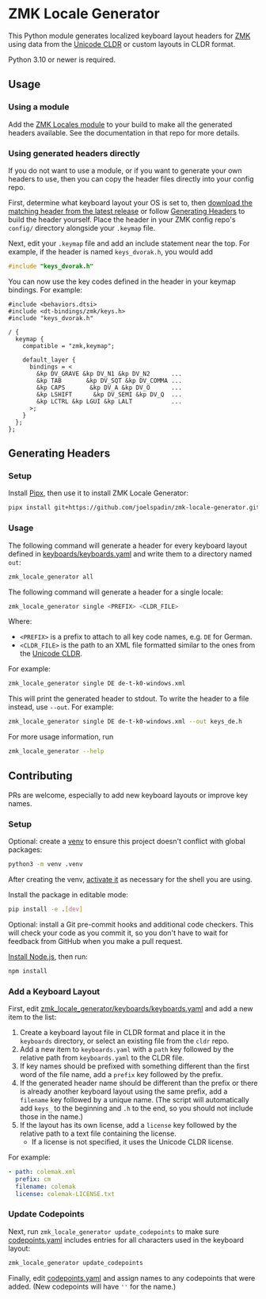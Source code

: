 # ZMK Locale Generator

This Python module generates localized keyboard layout headers for [ZMK](https://zmk.dev) using data from the [Unicode CLDR](https://github.com/unicode-org/cldr) or custom layouts in CLDR format.

Python 3.10 or newer is required.

## Usage

### Using a module

Add the [ZMK Locales module](https://github.com/joelspadin/zmk-locales) to your build to make all the generated headers available. See the documentation in that repo for more details.

### Using generated headers directly

If you do not want to use a module, or if you want to generate your own headers to use, then you can copy the header files directly into your config repo.

First, determine what keyboard layout your OS is set to, then [download the matching header from the latest release](https://github.com/joelspadin/zmk-locale-generator/releases) or follow [Generating Headers](#generating-headers) to build the header yourself. Place the header in your ZMK config repo's `config/` directory alongside your `.keymap` file.

Next, edit your `.keymap` file and add an include statement near the top. For example, if the header is named `keys_dvorak.h`, you would add

```c
#include "keys_dvorak.h"
```

You can now use the key codes defined in the header in your keymap bindings. For example:

```dts
#include <behaviors.dtsi>
#include <dt-bindings/zmk/keys.h>
#include "keys_dvorak.h"

/ {
  keymap {
    compatible = "zmk,keymap";

    default_layer {
      bindings = <
        &kp DV_GRAVE &kp DV_N1 &kp DV_N2      ...
        &kp TAB       &kp DV_SQT &kp DV_COMMA ...
        &kp CAPS       &kp DV_A &kp DV_O      ...
        &kp LSHIFT      &kp DV_SEMI &kp DV_Q  ...
        &kp LCTRL &kp LGUI &kp LALT           ...
      >;
    }
  };
};
```

## Generating Headers

### Setup

Install [Pipx](https://pipx.pypa.io/stable/), then use it to install ZMK Locale Generator:

```sh
pipx install git+https://github.com/joelspadin/zmk-locale-generator.git
```

### Usage

The following command will generate a header for every keyboard layout defined in [keyboards/keyboards.yaml](keyboards/keyboards.yaml) and write them to a directory named `out`:

```sh
zmk_locale_generator all
```

The following command will generate a header for a single locale:

```sh
zmk_locale_generator single <PREFIX> <CLDR_FILE>
```

Where:

- `<PREFIX>` is a prefix to attach to all key code names, e.g. `DE` for German.
- `<CLDR_FILE>` is the path to an XML file formatted similar to the ones from the [Unicode CLDR](https://github.com/unicode-org/cldr/tree/maint/maint-43/keyboards).

For example:

```sh
zmk_locale_generator single DE de-t-k0-windows.xml
```

This will print the generated header to stdout. To write the header to a file instead, use `--out`. For example:

```sh
zmk_locale_generator single DE de-t-k0-windows.xml --out keys_de.h
```

For more usage information, run

```sh
zmk_locale_generator --help
```

## Contributing

PRs are welcome, especially to add new keyboard layouts or improve key names.

### Setup

Optional: create a [venv](https://docs.python.org/3/library/venv.html) to ensure this project doesn't conflict with global packages:

```sh
python3 -m venv .venv
```

After creating the venv, [activate it](https://docs.python.org/3/library/venv.html#how-venvs-work) as necessary for the shell you are using.

Install the package in editable mode:

```sh
pip install -e .[dev]
```

Optional: install a Git pre-commit hooks and additional code checkers. This will check your code as you commit it, so you don't have to wait for feedback from GitHub when you make a pull request.

[Install Node.js](https://nodejs.org/en), then run:

```sh
npm install
```

### Add a Keyboard Layout

First, edit [zmk_locale_generator/keyboards/keyboards.yaml](zmk_locale_generator/keyboards/keyboards.yaml) and add a new item to the list:

1. Create a keyboard layout file in CLDR format and place it in the `keyboards` directory, or select an existing file from the `cldr` repo.
2. Add a new item to `keyboards.yaml` with a `path` key followed by the relative path from `keyboards.yaml` to the CLDR file.
3. If key names should be prefixed with something different than the first word of the file name, add a `prefix` key followed by the prefix.
4. If the generated header name should be different than the prefix or there is already another keyboard layout using the same prefix, add a `filename` key followed by a unique name. (The script will automatically add `keys_` to the beginning and `.h` to the end, so you should not include those in the name.)
5. If the layout has its own license, add a `license` key followed by the relative path to a text file containing the license.
   - If a license is not specified, it uses the Unicode CLDR license.

For example:

```yaml
- path: colemak.xml
  prefix: cm
  filename: colemak
  license: colemak-LICENSE.txt
```

### Update Codepoints

Next, run `zmk_locale_generator update_codepoints` to make sure [codepoints.yaml](zmk_locale_generator/codepoints.yaml) includes entries for all characters used in the keyboard layout:

```sh
zmk_locale_generator update_codepoints
```

Finally, edit [codepoints.yaml](zmk_locale_generator/codepoints.yaml) and assign names to any codepoints that were added. (New codepoints will have `''` for the name.)
